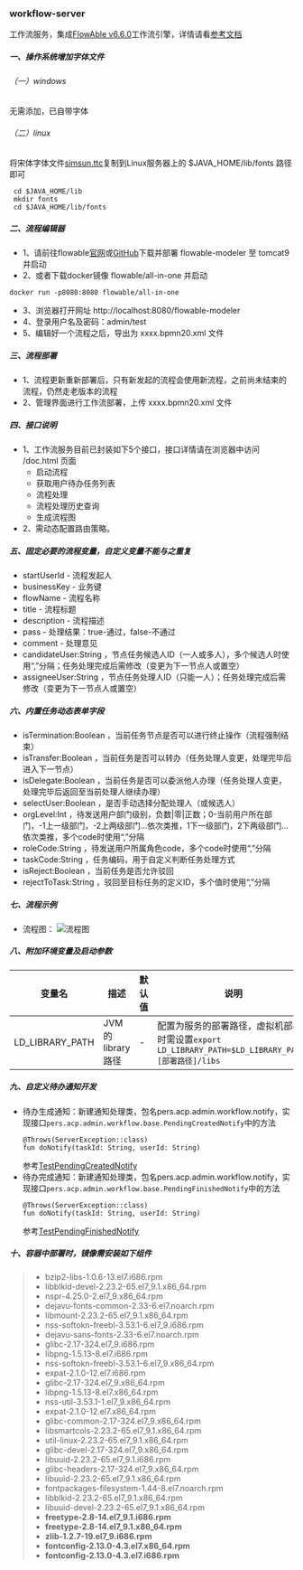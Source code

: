 ### workflow-server
工作流服务，集成[FlowAble v6.6.0](https://www.flowable.org)工作流引擎，详情请看[参考文档](https://www.flowable.org/docs/userguide/index.html)

##### 一、操作系统增加字体文件
###### （一）windows
无需添加，已自带字体
###### （二）linux
将宋体字体文件[simsun.ttc](fonts/simsun.ttc)复制到Linux服务器上的 $JAVA_HOME/lib/fonts 路径即可
```
 cd $JAVA_HOME/lib
 mkdir fonts
 cd $JAVA_HOME/lib/fonts
```

##### 二、流程编辑器
- 1、请前往flowable[官网](https://www.flowable.org)或[GitHub](https://github.com/flowable/flowable-engine/releases)下载并部署 flowable-modeler 至 tomcat9 并启动
- 2、或者下载docker镜像 flowable/all-in-one 并启动
```
docker run -p8080:8080 flowable/all-in-one
```
- 3、浏览器打开网址 http://localhost:8080/flowable-modeler 
- 4、登录用户名及密码：admin/test
- 5、编辑好一个流程之后，导出为 xxxx.bpmn20.xml 文件

##### 三、流程部署
- 1、流程更新重新部署后，只有新发起的流程会使用新流程，之前尚未结束的流程，仍然走老版本的流程
- 2、管理界面进行工作流部署，上传 xxxx.bpmn20.xml 文件

##### 四、接口说明
- 1、工作流服务目前已封装如下5个接口，接口详情请在浏览器中访问 /doc.html 页面
    - 启动流程
    - 获取用户待办任务列表
    - 流程处理
    - 流程处理历史查询
    - 生成流程图
- 2、需动态配置路由策略。

##### 五、固定必要的流程变量，自定义变量不能与之重复
- startUserId - 流程发起人
- businessKey - 业务键
- flowName - 流程名称
- title - 流程标题
- description - 流程描述
- pass - 处理结果：true-通过，false-不通过
- comment - 处理意见
- candidateUser:String ，节点任务候选人ID（一人或多人），多个候选人时使用“,”分隔；任务处理完成后需修改（变更为下一节点人或置空）
- assigneeUser:String ，节点任务处理人ID（只能一人）；任务处理完成后需修改（变更为下一节点人或置空）

##### 六、内置任务动态表单字段
- isTermination:Boolean ，当前任务节点是否可以进行终止操作（流程强制结束）
- isTransfer:Boolean ，当前任务是否可以转办（任务处理人变更，处理完毕后进入下一节点）
- isDelegate:Boolean ，当前任务是否可以委派他人办理（任务处理人变更，处理完毕后返回至当前处理人继续办理）
- selectUser:Boolean ，是否手动选择分配处理人（或候选人）
- orgLevel:Int ，待发送用户部门级别，负数|零|正数；0-当前用户所在部门，-1上一级部门，-2上两级部门...依次类推，1下一级部门，2下两级部门...依次类推，多个code时使用“,”分隔
- roleCode:String ，待发送用户所属角色code，多个code时使用“,”分隔
- taskCode:String ，任务编码，用于自定义判断任务处理方式
- isReject:Boolean ，当前任务是否允许驳回
- rejectToTask:String ，驳回至目标任务的定义ID，多个值时使用“,”分隔

##### 七、流程示例
- 流程图：
![流程图](../../doc/images/diagram.png)
  
##### 八、附加环境变量及启动参数
|    变量名    |     描述     | 默认值 |  说明  |
| ----------- | ----------- | ----- | ----- |
|LD_LIBRARY_PATH|JVM的library路径| - |配置为服务的部署路径，虚拟机部署时需设置```export LD_LIBRARY_PATH=$LD_LIBRARY_PATH:[部署路径]/libs```

##### 九、自定义待办通知开发
- 待办生成通知：新建通知处理类，包名pers.acp.admin.workflow.notify，实现接口```pers.acp.admin.workflow.base.PendingCreatedNotify```中的方法
  ```
  @Throws(ServerException::class)
  fun doNotify(taskId: String, userId: String)
  ```
  参考[TestPendingCreatedNotify](src/main/kotlin/pers/acp/admin/workflow/notify/TestPendingCreatedNotify.kt)
- 待办完成通知：新建通知处理类，包名pers.acp.admin.workflow.notify，实现接口```pers.acp.admin.workflow.base.PendingFinishedNotify```中的方法
  ```
  @Throws(ServerException::class)
  fun doNotify(taskId: String, userId: String)
  ```
  参考[TestPendingFinishedNotify](src/main/kotlin/pers/acp/admin/workflow/notify/TestPendingFinishedNotify.kt)

##### 十、容器中部署时，镜像需安装如下组件
> - bzip2-libs-1.0.6-13.el7.i686.rpm
> - libblkid-devel-2.23.2-65.el7_9.1.x86_64.rpm
> - nspr-4.25.0-2.el7_9.x86_64.rpm
> - dejavu-fonts-common-2.33-6.el7.noarch.rpm
> - libmount-2.23.2-65.el7_9.1.x86_64.rpm
> - nss-softokn-freebl-3.53.1-6.el7_9.i686.rpm
> - dejavu-sans-fonts-2.33-6.el7.noarch.rpm
> - glibc-2.17-324.el7_9.i686.rpm
> - libpng-1.5.13-8.el7.i686.rpm
> - nss-softokn-freebl-3.53.1-6.el7_9.x86_64.rpm
> - expat-2.1.0-12.el7.i686.rpm
> - glibc-2.17-324.el7_9.x86_64.rpm
> - libpng-1.5.13-8.el7.x86_64.rpm
> - nss-util-3.53.1-1.el7_9.x86_64.rpm
> - expat-2.1.0-12.el7.x86_64.rpm
> - glibc-common-2.17-324.el7_9.x86_64.rpm
> - libsmartcols-2.23.2-65.el7_9.1.x86_64.rpm
> - util-linux-2.23.2-65.el7_9.1.x86_64.rpm
> - glibc-devel-2.17-324.el7_9.x86_64.rpm
> - libuuid-2.23.2-65.el7_9.1.i686.rpm
> - glibc-headers-2.17-324.el7_9.x86_64.rpm
> - libuuid-2.23.2-65.el7_9.1.x86_64.rpm
> - fontpackages-filesystem-1.44-8.el7.noarch.rpm
> - libblkid-2.23.2-65.el7_9.1.x86_64.rpm
> - libuuid-devel-2.23.2-65.el7_9.1.x86_64.rpm
> - **freetype-2.8-14.el7_9.1.i686.rpm**
> - **freetype-2.8-14.el7_9.1.x86_64.rpm**
> - **zlib-1.2.7-19.el7_9.i686.rpm**
> - **fontconfig-2.13.0-4.3.el7.x86_64.rpm**
> - **fontconfig-2.13.0-4.3.el7.i686.rpm**